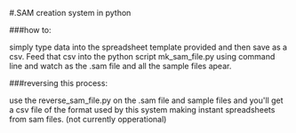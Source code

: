 #.SAM creation system in python

###how to:

simply type data into the spreadsheet template provided and then save as a csv. Feed that csv into the python script mk_sam_file.py using command line and watch as the .sam file and all the sample files apear.

###reversing this process:

use the reverse_sam_file.py on the .sam file and sample files and you'll get a csv file of the format used by this system making instant spreadsheets from sam files. (not currently opperational)
